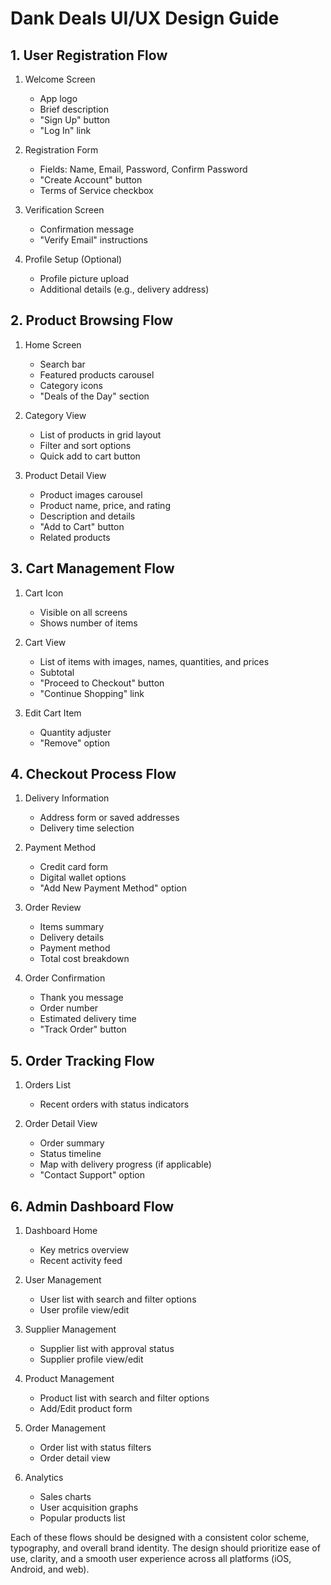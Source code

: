 # Dank Deals UI/UX Design Guide

## 1. User Registration Flow

1. Welcome Screen
   - App logo
   - Brief description
   - "Sign Up" button
   - "Log In" link

2. Registration Form
   - Fields: Name, Email, Password, Confirm Password
   - "Create Account" button
   - Terms of Service checkbox

3. Verification Screen
   - Confirmation message
   - "Verify Email" instructions

4. Profile Setup (Optional)
   - Profile picture upload
   - Additional details (e.g., delivery address)

## 2. Product Browsing Flow

1. Home Screen
   - Search bar
   - Featured products carousel
   - Category icons
   - "Deals of the Day" section

2. Category View
   - List of products in grid layout
   - Filter and sort options
   - Quick add to cart button

3. Product Detail View
   - Product images carousel
   - Product name, price, and rating
   - Description and details
   - "Add to Cart" button
   - Related products

## 3. Cart Management Flow

1. Cart Icon
   - Visible on all screens
   - Shows number of items

2. Cart View
   - List of items with images, names, quantities, and prices
   - Subtotal
   - "Proceed to Checkout" button
   - "Continue Shopping" link

3. Edit Cart Item
   - Quantity adjuster
   - "Remove" option

## 4. Checkout Process Flow

1. Delivery Information
   - Address form or saved addresses
   - Delivery time selection

2. Payment Method
   - Credit card form
   - Digital wallet options
   - "Add New Payment Method" option

3. Order Review
   - Items summary
   - Delivery details
   - Payment method
   - Total cost breakdown

4. Order Confirmation
   - Thank you message
   - Order number
   - Estimated delivery time
   - "Track Order" button

## 5. Order Tracking Flow

1. Orders List
   - Recent orders with status indicators

2. Order Detail View
   - Order summary
   - Status timeline
   - Map with delivery progress (if applicable)
   - "Contact Support" option

## 6. Admin Dashboard Flow

1. Dashboard Home
   - Key metrics overview
   - Recent activity feed

2. User Management
   - User list with search and filter options
   - User profile view/edit

3. Supplier Management
   - Supplier list with approval status
   - Supplier profile view/edit

4. Product Management
   - Product list with search and filter options
   - Add/Edit product form

5. Order Management
   - Order list with status filters
   - Order detail view

6. Analytics
   - Sales charts
   - User acquisition graphs
   - Popular products list

Each of these flows should be designed with a consistent color scheme, typography, and overall brand identity. The design should prioritize ease of use, clarity, and a smooth user experience across all platforms (iOS, Android, and web).
